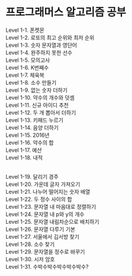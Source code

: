 # 프로그래머스 알고리즘 공부
Level 1-1. 폰켓몬<br>
Level 1-2. 로또의 최고 순위와 최저 순위<br>
Level 1-3. 숫자 문자열과 영단어<br>
Level 1-4. 완주하지 못한 선수<br>
Level 1-5. 모의고사<br>
Level 1-6. K번째수<br>
Level 1-7. 체육복<br>
Level 1-8. 소수 만들기<br>
Level 1-9. 없는 숫자 더하기<br>
Level 1-10. 약수의 개수와 덧셈<br>
Level 1-11. 신규 아이디 추천<br>
Level 1-12. 두 개 뽑아서 더하기<br>
Level 1-13. 키패드 누르기<br>
Level 1-14. 음양 더하기<br>
Level 1-15. 2016년<br>
Level 1-16. 약수의 합<br>
Level 1-17. 예산<br>
Level 1-18. 내적<br><br>

Level 1-19. 달리기 경주<br>
Level 1-20. 가운데 글자 가져오기<br>
Level 1-21. 나누어 떨어지는 숫자 배열<br>
Level 1-22. 두 정수 사이의 합<br>
Level 1-23. 문자열 내 마음대로 정렬하기<br>
Level 1-24. 문자열 내 p와 y의 개수<br>
Level 1-25. 문자열 내림차순으로 배치하기<br>
Level 1-26. 문자열 다루기 기본<br>
Level 1-27. 서울에서 김서방 찾기<br>
Level 1-28. 소수 찾기<br>
Level 1-29. 문자열을 정수로 바꾸기<br>
Level 1-30. 시저 암호<br>
Level 1-31. 수박수박수박수박수박수?<br>
